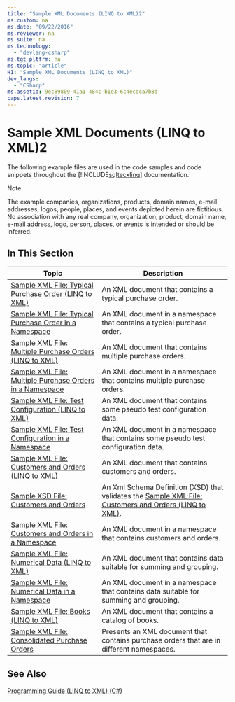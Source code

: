 ```yaml
---
title: "Sample XML Documents (LINQ to XML)2"
ms.custom: na
ms.date: "09/22/2016"
ms.reviewer: na
ms.suite: na
ms.technology: 
  - "devlang-csharp"
ms.tgt_pltfrm: na
ms.topic: "article"
H1: "Sample XML Documents (LINQ to XML)"
dev_langs: 
  - "CSharp"
ms.assetid: 9ec89809-41a1-484c-b1e3-6c4ecdca7b8d
caps.latest.revision: 7
---
```

# Sample XML Documents (LINQ to XML)2
The following example files are used in the code samples and code snippets throughout the [!INCLUDE[sqltecxlinq](../VS_csharp/includes/sqltecxlinq_md.md)] documentation.  
  
> [!NOTE]
>  The example companies, organizations, products, domain names, e-mail addresses, logos, people, places, and events depicted herein are fictitious. No association with any real company, organization, product, domain name, e-mail address, logo, person, places, or events is intended or should be inferred.  
  
## In This Section  
  
|Topic|Description|  
|-----------|-----------------|  
|[Sample XML File: Typical Purchase Order (LINQ to XML)](../VS_csharp/sample-xml-file--typical-purchase-order--linq-to-xml-1.md)|An XML document that contains a typical purchase order.|  
|[Sample XML File: Typical Purchase Order in a Namespace](../VS_csharp/sample-xml-file--typical-purchase-order-in-a-namespace1.md)|An XML document in a namespace that contains a typical purchase order.|  
|[Sample XML File: Multiple Purchase Orders (LINQ to XML)](../VS_csharp/sample-xml-file--multiple-purchase-orders--linq-to-xml-2.md)|An XML document that contains multiple purchase orders.|  
|[Sample XML File: Multiple Purchase Orders in a Namespace](../VS_csharp/sample-xml-file--multiple-purchase-orders-in-a-namespace2.md)|An XML document in a namespace that contains multiple purchase orders.|  
|[Sample XML File: Test Configuration (LINQ to XML)](../VS_csharp/sample-xml-file--test-configuration--linq-to-xml-1.md)|An XML document that contains some pseudo test configuration data.|  
|[Sample XML File: Test Configuration in a Namespace](../VS_csharp/sample-xml-file--test-configuration-in-a-namespace1.md)|An XML document in a namespace that contains some pseudo test configuration data.|  
|[Sample XML File: Customers and Orders (LINQ to XML)](../VS_csharp/sample-xml-file--customers-and-orders--linq-to-xml-2.md)|An XML document that contains customers and orders.|  
|[Sample XSD File: Customers and Orders](../VS_csharp/sample-xsd-file--customers-and-orders1.md)|An Xml Schema Definition (XSD) that validates the [Sample XML File: Customers and Orders (LINQ to XML)](../VS_csharp/sample-xml-file--customers-and-orders--linq-to-xml-3.md).|  
|[Sample XML File: Customers and Orders in a Namespace](../VS_csharp/sample-xml-file--customers-and-orders-in-a-namespace2.md)|An XML document in a namespace that contains customers and orders.|  
|[Sample XML File: Numerical Data (LINQ to XML)](../VS_csharp/sample-xml-file--numerical-data--linq-to-xml-3.md)|An XML document that contains data suitable for summing and grouping.|  
|[Sample XML File: Numerical Data in a Namespace](../VS_csharp/sample-xml-file--numerical-data-in-a-namespace3.md)|An XML document in a namespace that contains data suitable for summing and grouping.|  
|[Sample XML File: Books (LINQ to XML)](../VS_csharp/sample-xml-file--books--linq-to-xml-1.md)|An XML document that contains a catalog of books.|  
|[Sample XML File: Consolidated Purchase Orders](../VS_csharp/sample-xml-file--consolidated-purchase-orders2.md)|Presents an XML document that contains purchase orders that are in different namespaces.|  
  
## See Also  
 [Programming Guide (LINQ to XML) (C#)](../VS_csharp/programming-guide--linq-to-xml---csharp-.md)